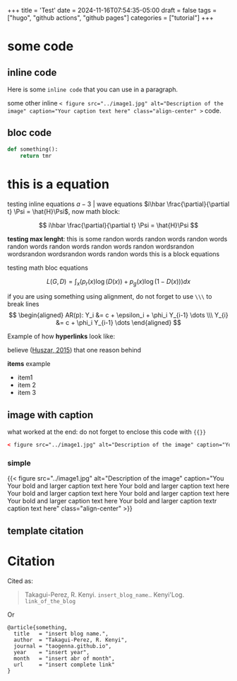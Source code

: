 +++
title = 'Test'
date = 2024-11-16T07:54:35-05:00
draft = false
tags = ["hugo", "github actions", "github pages"]
categories = ["tutorial"]
+++

# some code 

## inline code 

Here is some `inline code` that you can use in a paragraph.

some other inline `< figure src="../image1.jpg" alt="Description of the image" caption="Your caption text here" class="align-center" >` code.

## bloc code 

```python
def something():
    return tmr
```

# this is a equation 

testing inline equations $a-3$ | wave equations $i\hbar \frac{\partial}{\partial t} \Psi = \hat{H}\Psi$, now math block:

$$
i\hbar \frac{\partial}{\partial t} \Psi = \hat{H}\Psi
$$

**testing max lenght**: this is some randon words randon words randon words randon words randon words randon words randon wordsrandon wordsrandon wordsrandon words randon words 
this is a block equations 

testing math bloc equations

$$
L(G, D) = \int_x \bigg( p_{r}(x) \log(D(x)) + p_g (x) \log(1 - D(x)) \bigg) dx
$$


if you are using something using alignment, do not forget to use `\\\` to break lines
$$
\begin{aligned}
 AR(p): Y_i &= c + \epsilon_i + \phi_i Y_{i-1} \dots \\\
 Y_{i} &= c + \phi_i Y_{i-1} \dots
\end{aligned}
$$

Example of how **hyperlinks** look like:

believe ([Huszar, 2015](https://stackoverflow.com/questions/27081054/r-markdown-math-equation-alignment)) that one reason behind

**items** example 
- item1
- item 2
- item 3

## image with caption 
what worked at the end: do not forget to enclose this code with `{{}}`
```html
< figure src="../image1.jpg" alt="Description of the image" caption="Your caption text here" class="align-center" >
```
### simple 

{{< figure src="../image1.jpg" alt="Description of the image" caption="You Your bold and larger caption text here Your bold and larger caption text here Your bold and larger caption text here Your bold and larger caption text here Your bold and larger caption text here Your bold and larger caption textr caption text here" class="align-center" >}}

## template citation 

# Citation

Cited as:
> Takagui-Perez, R. Kenyi. `insert_blog_name`.. Kenyi'Log.  
> `link_of_the_blog`

Or


```
@article{something,
  title   = "insert blog name.",
  author  = "Takagui-Perez, R. Kenyi",
  journal = "taogenna.github.io",
  year    = "insert year",
  month   = "insert abr of month",
  url     = "insert complete link"
}
```